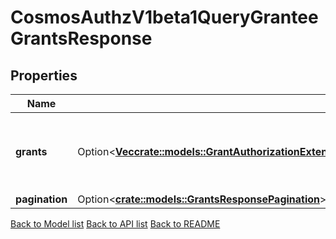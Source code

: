 # CosmosAuthzV1beta1QueryGranteeGrantsResponse

## Properties

| Name           | Type                                                                                                                                                                                                                                                                                  | Description                                        | Notes      |
| -------------- | ------------------------------------------------------------------------------------------------------------------------------------------------------------------------------------------------------------------------------------------------------------------------------------- | -------------------------------------------------- | ---------- |
| **grants**     | Option<[**Vec<crate::models::GrantAuthorizationExtendsAGrantWithBothTheAddressesOfTheGranteeAndGranterItIsUsedInGenesisProtoAndQueryProto>**](GrantAuthorization_extends_a_grant_with_both_the_addresses_of_the_grantee_and_granter__It_is_used_in_genesis_proto_and_query_proto.md)> | grants is a list of grants granted to the grantee. | [optional] |
| **pagination** | Option<[**crate::models::GrantsResponsePagination**](Grants_response_pagination.md)>                                                                                                                                                                                              |                                                    | [optional] |

[Back to Model list](../README.md#documentation-for-models) [Back to API list](../README.md#documentation-for-api-endpoints) [Back to README](../README.md)
